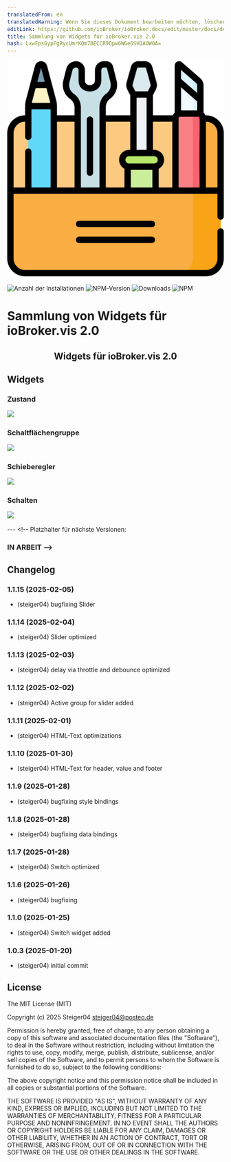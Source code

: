 ```yaml
---
translatedFrom: en
translatedWarning: Wenn Sie dieses Dokument bearbeiten möchten, löschen Sie bitte das Feld "translationsFrom". Andernfalls wird dieses Dokument automatisch erneut übersetzt
editLink: https://github.com/ioBroker/ioBroker.docs/edit/master/docs/de/adapterref/iobroker.vis-2-widgets-collection/README.md
title: Sammlung von Widgets für ioBroker.vis 2.0
hash: LxwFps6ypPgRycUmrKQm7BECCR9Qpw6WGe6SH1A0W0A=
---
```

![Logo](../../../en/adapterref/iobroker.vis-2-widgets-collection/admin/vis-2-widgets-collection.png)

![Anzahl der Installationen](http://iobroker.live/badges/vis-2-widgets-collection-stable.svg)
![NPM-Version](http://img.shields.io/npm/v/iobroker.vis-2-widgets-collection.svg)
![Downloads](https://img.shields.io/npm/dm/iobroker.vis-2-widgets-collection.svg)
![NPM](https://nodei.co/npm/iobroker.vis-2-widgets-collection.png?downloads=true)

# Sammlung von Widgets für ioBroker.vis 2.0
<h2 align="center">Widgets für ioBroker.vis 2.0</h2>

## Widgets
### Zustand
<img src="/img/collection-state.png" height="150">

### Schaltflächengruppe
<img src="/img/collection-button-group.png" height="150">

### Schieberegler
<img src="/img/collection-slider.png" height="150">

### Schalten
<img src="/img/collection-switch.png" height="150">

--- <!-- Platzhalter für nächste Versionen:

### __IN ARBEIT__ -->

## Changelog
### 1.1.15 (2025-02-05)

- (steiger04) bugfixing Slider

### 1.1.14 (2025-02-04)

- (steiger04) Slider optimized

### 1.1.13 (2025-02-03)

- (steiger04) delay via throttle and debounce optimized

### 1.1.12 (2025-02-02)

- (steiger04) Active group for slider added

### 1.1.11 (2025-02-01)

- (steiger04) HTML-Text optimizations

### 1.1.10 (2025-01-30)

- (steiger04) HTML-Text for header, value and footer

### 1.1.9 (2025-01-28)

- (steiger04) bugfixing style bindings

### 1.1.8 (2025-01-28)

- (steiger04) bugfixing data bindings

### 1.1.7 (2025-01-28)

- (steiger04) Switch optimized

### 1.1.6 (2025-01-26)

- (steiger04) bugfixing

### 1.1.0 (2025-01-25)

- (steiger04) Switch widget added

### 1.0.3 (2025-01-20)

- (steiger04) initial commit

## License

The MIT License (MIT)

Copyright (c) 2025 Steiger04 <steiger04@posteo.de>

Permission is hereby granted, free of charge, to any person obtaining a copy
of this software and associated documentation files (the "Software"), to deal
in the Software without restriction, including without limitation the rights
to use, copy, modify, merge, publish, distribute, sublicense, and/or sell
copies of the Software, and to permit persons to whom the Software is
furnished to do so, subject to the following conditions:

The above copyright notice and this permission notice shall be included in
all copies or substantial portions of the Software.

THE SOFTWARE IS PROVIDED "AS IS", WITHOUT WARRANTY OF ANY KIND, EXPRESS OR
IMPLIED, INCLUDING BUT NOT LIMITED TO THE WARRANTIES OF MERCHANTABILITY,
FITNESS FOR A PARTICULAR PURPOSE AND NONINFRINGEMENT. IN NO EVENT SHALL THE
AUTHORS OR COPYRIGHT HOLDERS BE LIABLE FOR ANY CLAIM, DAMAGES OR OTHER
LIABILITY, WHETHER IN AN ACTION OF CONTRACT, TORT OR OTHERWISE, ARISING FROM,
OUT OF OR IN CONNECTION WITH THE SOFTWARE OR THE USE OR OTHER DEALINGS IN
THE SOFTWARE.